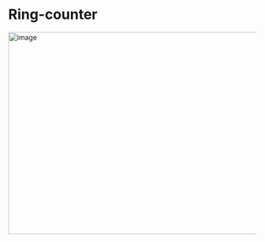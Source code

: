 # Ring-counter
<img width="1059" height="410" alt="image" src="https://github.com/user-attachments/assets/189cf869-86a6-4e57-bcd2-6b64e7450c3b" />
